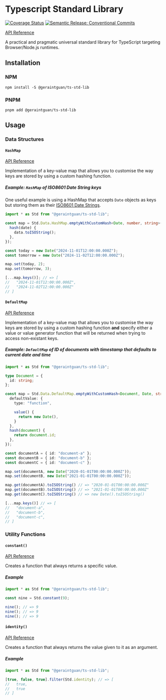 # Typescript Standard Library

[![Coverage
Status](https://coveralls.io/repos/github/geraintguan/ts-std-lib/badge.svg?branch=main)](https://coveralls.io/github/geraintguan/ts-std-lib?branch=main)
[![Semantic Release: Conventional Commits](https://img.shields.io/badge/Semantic_Release-Conventional_Commits-e10079?logo=semantic-release)](https://github.com/semantic-release/semantic-release)

[API Reference](https://ts-std-lib.geraint.io)

A practical and pragmatic universal standard library for TypeScript targeting Browser/Node.js runtimes.

## Installation

### NPM

```shell
npm install -S @geraintguan/ts-std-lib
```

### PNPM

```shell
pnpm add @geraintguan/ts-std-lib
```

## Usage

### Data Structures

#### `HashMap`

[API Reference](https://ts-std-lib.geraint.io/classes/Data.HashMap.html)

Implementation of a key-value map that allows you to customise the way keys are
stored by using a custom hashing function.

##### Example: `HashMap` of ISO8601 Date String keys

One useful example is using a HashMap that accepts `Date` objects as keys but
storing them as their [ISO8601 Date
Strings](https://en.wikipedia.org/wiki/ISO_8601).

```typescript
import * as Std from "@geraintguan/ts-std-lib";

const map = Std.Data.HashMap.emptyWithCustomHash<Date, number, string>({
  hash(date) {
    data.toISOString();
  },
});

const today = new Date("2024-11-01T12:00:00.000Z");
const tomorrow = new Date("2024-11-02T12:00:00.000Z");

map.set(today, 2);
map.set(tomorrow, 3);

[...map.keys()]; // => [
//   "2024-11-01T12:00:00.000Z",
//   "2024-11-02T12:00:00.000Z"
// ]
```

#### `DefaultMap`

[API Reference](https://ts-std-lib.geraint.io/classes/Data.DefaultMap.html)

Implementation of a key-value map that allows you to customise the way keys are
stored by using a custom hashing function **and** specify either a value or
value generator function that will be returned when trying to access
non-existant keys.

##### Example: `DefaultMap` of ID of documents with timestamp that defaults to current date and time

```typescript
import * as Std from "@geraintguan/ts-std-lib";

type Document = {
  id: string;
};

const map = Std.Data.DefaultMap.emptyWithCustomHash<Document, Date, string>({
  defaultValue: {
    type: "function",

    value() {
      return new Date(),
    }
  },
  hash(document) {
    return document.id;
  },
});

const documentA = { id: "document-a" };
const documentB = { id: "document-b" };
const documentC = { id: "document-c" };

map.set(documentA, new Date("2020-01-01T00:00:00.000Z"));
map.set(documentB, new Date("2021-01-01T00:00:00.000Z"));

map.get(documentA).toISOString() // => "2020-01-01T00:00:00.000Z"
map.get(documentB).toISOString() // => "2021-01-01T00:00:00.000Z"
map.get(documentC).toISOString() // => new Date().toISOString()

[...map.keys()] // => [
//   "document-a",
//   "document-b",
//   "document-c",
// ]
```

### Utility Functions

#### `constant()`

[API Reference](https://ts-std-lib.geraint.io/functions/constant.html)

Creates a function that always returns a specific value.

##### Example

```typescript
import * as Std from "@geraintguan/ts-std-lib";

const nine = Std.constant(9);

nine(); // => 9
nine(); // => 9
nine(); // => 9
```

#### `identity()`

[API Reference](https://ts-std-lib.geraint.io/functions/identity.html)

Creates a function that always returns the value given to it as an argument.

##### Example

```typescript
import * as Std from "@geraintguan/ts-std-lib";

[true, false, true].filter(Std.identity); // => [
//   true,
//   true
// ]
```
